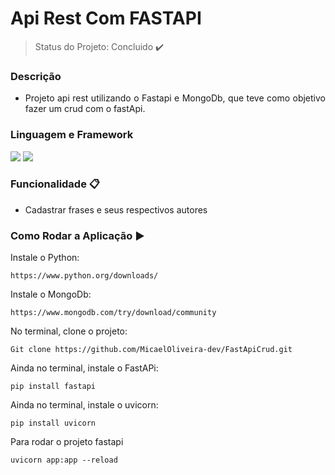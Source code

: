 # Api Rest Com FASTAPI
> Status do Projeto: Concluido :heavy_check_mark:

### Descrição
- <p align="justify">Projeto api rest utilizando o Fastapi e MongoDb, que teve como objetivo fazer um crud com o fastApi.</p>

### Linguagem e Framework 
<img src="https://img.shields.io/static/v1?label=python&message=Linguagem&color=grenn&style=for-the-badge&logo=PYTHON"/>
<img src="https://img.shields.io/static/v1?label=FastApi&message=Framework&color=grenn&style=for-the-badge&logo=FASTAPI"/>

### Funcionalidade :clipboard:
- Cadastrar frases e seus respectivos autores

### Como Rodar a Aplicação :arrow_forward:

<p align="justify">Instale o Python:</p>

```
https://www.python.org/downloads/
```
<p align="justify">Instale o MongoDb:</p>

```
https://www.mongodb.com/try/download/community
```

<p align="justify">No terminal, clone o projeto:</p>

```
Git clone https://github.com/MicaelOliveira-dev/FastApiCrud.git 
```

<p align="justify">Ainda no terminal, instale o FastAPi:</p>

```
pip install fastapi
```

<p align="justify">Ainda no terminal, instale o uvicorn:</p>

```
pip install uvicorn
```

<p align="justify">Para rodar o projeto fastapi</p>

```
uvicorn app:app --reload
```
